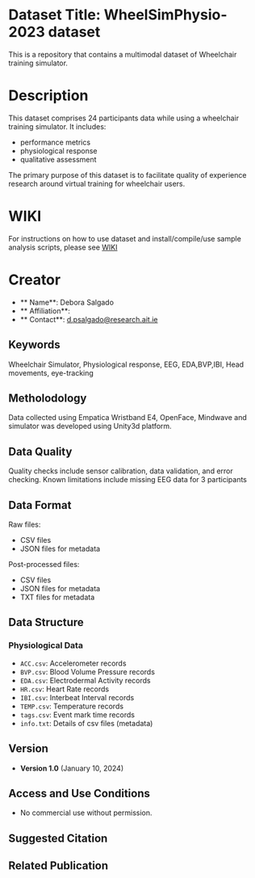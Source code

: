 # Dataset Title: WheelSimPhysio‐2023 dataset

This is a repository that contains a multimodal dataset of Wheelchair training simulator.

# Description
This dataset comprises 24 participants data while using a wheelchair training simulator. It includes:
* performance metrics
* physiological response
* qualitative assessment

The primary purpose of this dataset is to facilitate quality of experience research around virtual training for wheelchair users.

# WIKI
For instructions on how to use dataset and install/compile/use sample analysis scripts, please see [WIKI](https://github.com/deborasal/wheelchair-simulator/wiki/WheelSimPhysio%E2%80%902023/)

# Creator
- ** Name**: Debora Salgado
- ** Affiliation**:
- ** Contact**: d.psalgado@research.ait.ie

## Keywords
Wheelchair Simulator, Physiological response, EEG, EDA,BVP,IBI, Head movements, eye-tracking

## Metholodology
Data collected using Empatica Wristband E4, OpenFace, Mindwave and simulator was developed using Unity3d platform.

## Data Quality
Quality checks include sensor calibration, data validation, and error checking. Known limitations include missing EEG data for 3 participants

## Data Format
Raw files:
- CSV files
- JSON files for metadata
  
Post-processed files:
-  CSV files
-  JSON files for metadata
-  TXT files for metadata

## Data Structure
### Physiological Data 
- `ACC.csv`: Accelerometer records
- `BVP.csv`: Blood Volume Pressure records
- `EDA.csv`: Electrodermal Activity records
- `HR.csv`: Heart Rate records
- `IBI.csv`: Interbeat Interval records
- `TEMP.csv`: Temperature records
- `tags.csv`: Event mark time records
- `info.txt`: Details of csv files (metadata)

## Version
- **Version 1.0** (January 10, 2024)

## Access and Use Conditions
- No commercial use without permission.

## Suggested Citation

## Related Publication


